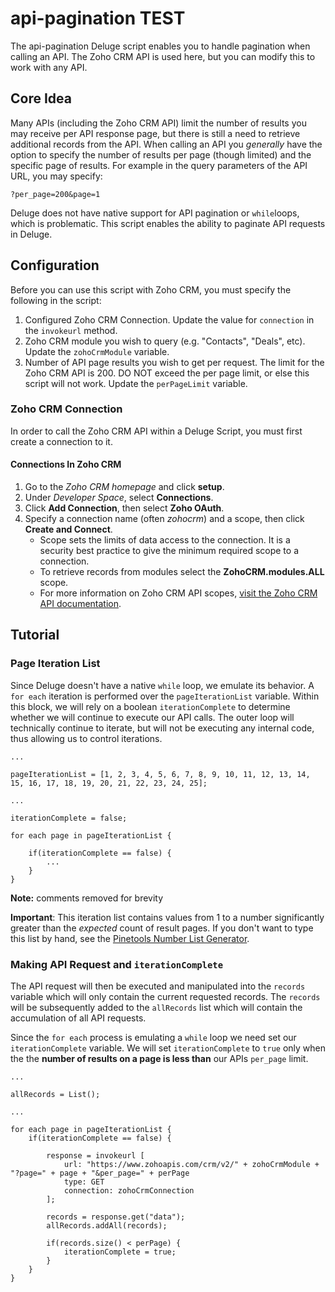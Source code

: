 # api-pagination TEST
The api-pagination Deluge script enables you to handle pagination when calling an API. The Zoho CRM API is used here, but you can modify this to work with any API.

## Core Idea
Many APIs (including the Zoho CRM API) limit the number of results you may receive per API response page, but there is still a need to retrieve additional records from the API. When calling an API you *generally* have the option to specify the number of results per page (though limited) and the specific page of results. For example in the query parameters of the API URL, you may specify: 
```
?per_page=200&page=1
```

Deluge does not have native support for API pagination or `while`loops, which is problematic. This script enables the ability to paginate API requests in Deluge.

## Configuration
Before you can use this script with Zoho CRM, you must specify the following in the script:
1. Configured Zoho CRM Connection. Update the value for `connection` in the `invokeurl` method.
2. Zoho CRM module you wish to query (e.g. "Contacts", "Deals", etc). Update the `zohoCrmModule` variable.
3. Number of API page results you wish to get per request. The limit for the Zoho CRM API is 200. DO NOT exceed the per page limit, or else this script will not work. Update the `perPageLimit` variable.

### Zoho CRM Connection
In order to call the Zoho CRM API within a Deluge Script, you must first create a connection to it.

#### Connections In Zoho CRM
1. Go to the *Zoho CRM homepage* and click **setup**.
2. Under *Developer Space*, select **Connections**.
3. Click **Add Connection**, then select **Zoho OAuth**.
4. Specify a connection name (often *zohocrm*) and a scope, then click **Create and Connect**.
    * Scope sets the limits of data access to the connection. It is a security best practice to give the minimum required scope to a connection.
    * To retrieve records from modules select the **ZohoCRM.modules.ALL** scope.
    * For more information on Zoho CRM API scopes, [visit the Zoho CRM API documentation](https://www.zoho.com/crm/developer/docs/api/oauth-overview.html#scopes).

## Tutorial
### Page Iteration List
Since Deluge doesn't have a native `while` loop, we emulate its behavior. A `for each` iteration is performed over the `pageIterationList` variable. Within this block, we will rely on a boolean `iterationComplete` to determine whether we will continue to execute our API calls. The outer loop will technically continue to iterate, but will not be executing any internal code, thus allowing us to control iterations. 
```
...

pageIterationList = [1, 2, 3, 4, 5, 6, 7, 8, 9, 10, 11, 12, 13, 14, 15, 16, 17, 18, 19, 20, 21, 22, 23, 24, 25];

...

iterationComplete = false;

for each page in pageIterationList {

	if(iterationComplete == false) {
		...
	}
}
```
**Note:** comments removed for brevity

**Important**: This iteration list contains values from 1 to a number significantly greater than the *expected* count of result pages. If you don't want to type this list by hand, see the [Pinetools Number List Generator](https://pinetools.com/generate-list-numbers).

### Making API Request and `iterationComplete`
The API request will then be executed and manipulated into the `records` variable which will only contain the current requested records. The `records` will be subsequently added to the `allRecords` list which will contain the accumulation of all API requests.

Since the `for each` process is emulating a `while` loop we need set our `iterationComplete` variable. We will set `iterationComplete` to `true` only when the the **number of results on a page is less than** our APIs `per_page` limit. 

```
...

allRecords = List();

...

for each page in pageIterationList {
	if(iterationComplete == false) {
		
		response = invokeurl [
			url: "https://www.zohoapis.com/crm/v2/" + zohoCrmModule + "?page=" + page + "&per_page=" + perPage
			type: GET
			connection: zohoCrmConnection
		];
		
		records = response.get("data");
		allRecords.addAll(records);
		
		if(records.size() < perPage) {
			iterationComplete = true;
		}
	}
}
```





